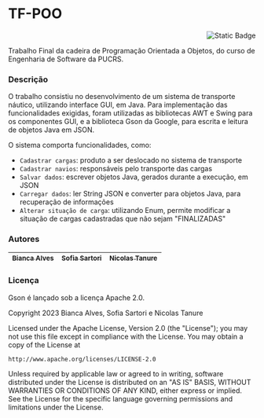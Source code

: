 # TF-POO
<p align="right">
    <img alt="Static Badge" src="https://img.shields.io/badge/https%3A%2F%2Fimg.shields.io%2Fbadge%2FSTATUS-EM_CORRE%C3%87%C3%83O-yellow" />
</p>



Trabalho Final da cadeira de Programação Orientada a Objetos, do curso de Engenharia de Software da PUCRS.

### Descrição
O trabalho consistiu no desenvolvimento de um sistema de transporte náutico, utilizando interface GUI, em Java. Para implementação das funcionalidades exigidas, foram utilizadas as bibliotecas AWT e Swing para os componentes GUI, e a biblioteca Gson da Google, para escrita e leitura de objetos Java em JSON.

O sistema comporta funcionalidades, como:
- `Cadastrar cargas`: produto a ser deslocado no sistema de transporte
- `Cadastrar navios`: responsáveis pelo transporte das cargas
- `Salvar dados`: escrever objetos Java, gerados durante a execução, em JSON
- `Carregar dados`: ler String JSON e converter para objetos Java, para recuperação de informações
- `Alterar situação de carga`: utilizando Enum, permite modificar a situação de cargas cadastradas que não sejam "FINALIZADAS"

### Autores
| [<sub>Bianca Alves</sub>](https://github.com/Bialves) | [<sub>Sofia Sartori</sub>](https://github.com/sofiasartori24) |  [<sub>Nicolas Tanure</sub>](https://github.com/NicolasTanure) |
| :---: | :---: | :---: |

### Licença
Gson é lançado sob a licença Apache 2.0.

Copyright 2023 Bianca Alves, Sofia Sartori e Nicolas Tanure

Licensed under the Apache License, Version 2.0 (the "License");
you may not use this file except in compliance with the License.
You may obtain a copy of the License at

    http://www.apache.org/licenses/LICENSE-2.0

Unless required by applicable law or agreed to in writing, software
distributed under the License is distributed on an "AS IS" BASIS,
WITHOUT WARRANTIES OR CONDITIONS OF ANY KIND, either express or implied.
See the License for the specific language governing permissions and
limitations under the License.

